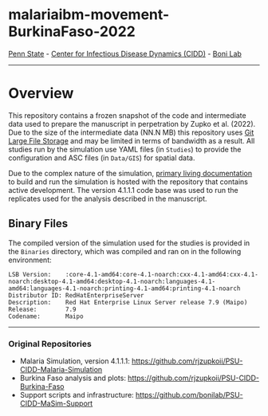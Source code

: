 # malariaibm-movement-BurkinaFaso-2022

[Penn State](https://www.psu.edu/) - [Center for Infectious Disease Dynamics (CIDD)](https://www.huck.psu.edu/institutes-and-centers/center-for-infectious-disease-dynamics) - [Boni Lab](http://mol.ax/)

---

# Overview

This repository contains a frozen snapshot of the code and intermediate data used to prepare the manuscript in perpetration by Zupko et al. (2022). Due to the size of the intermediate data (NN.N MB) this repository uses [Git Large File Storage](https://git-lfs.github.com/) and may be limited in terms of bandwidth as a result.  All studies run by the simulation use YAML files (in `Studies`) to provide the configuration and ASC files (in `Data/GIS`) for spatial data. 

Due to the complex nature of the simulation, [primary living documentation](https://github.com/rjzupkoii/PSU-CIDD-Malaria-Simulation) to build and run the simulation is hosted with the repository that contains active development. The version 4.1.1.1 code base was used to run the replicates used for the analysis described in the manuscript. 

## Binary Files

The compiled version of the simulation used for the studies is provided in the `Binaries` directory, which was  compiled and ran on in the following environment:

```
LSB Version:    :core-4.1-amd64:core-4.1-noarch:cxx-4.1-amd64:cxx-4.1-noarch:desktop-4.1-amd64:desktop-4.1-noarch:languages-4.1-amd64:languages-4.1-noarch:printing-4.1-amd64:printing-4.1-noarch
Distributor ID: RedHatEnterpriseServer
Description:    Red Hat Enterprise Linux Server release 7.9 (Maipo)
Release:        7.9
Codename:       Maipo
```

---

### Original Repositories
- Malaria Simulation, version 4.1.1.1: https://github.com/rjzupkoii/PSU-CIDD-Malaria-Simulation
- Burkina Faso analysis and plots: https://github.com/rjzupkoii/PSU-CIDD-Burkina-Faso
- Support scripts and infrastructure: https://github.com/bonilab/PSU-CIDD-MaSim-Support
